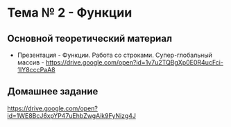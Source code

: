 # Тема № 2 - Функции

## Основной теоретический материал

- Презентация - Функции. Работа со строками. Супер-глобальный массив - https://drive.google.com/open?id=1v7u2TQBgXp0E0R4ucFci-1IY8cccPaA8

## Домашнее задание

https://drive.google.com/open?id=1WE8BcJ6xpYP47uEhbZwgAik9FyNizg4J